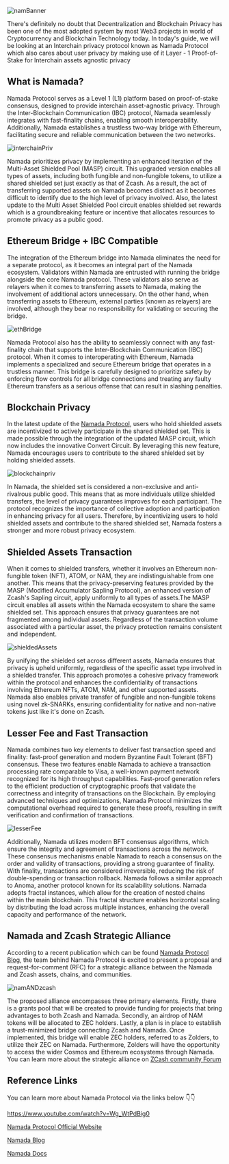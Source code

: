 
![namBanner](https://github.com/ZecHub/zechub/assets/81990132/5afbd9cf-c352-4f91-8dbc-57f27d2a0047)


There's definitely no doubt that Decentralization and Blockchain Privacy has been one of the most adopted system by most Web3 projects in world of Cryptocurrency and Blockchain Technology today. In today's guide, we will be looking at an Interchain privacy protocol known as Namada Protocol which also cares about user privacy by making use of it Layer - 1 Proof-of-Stake for Interchain assets agnostic privacy 

## What is Namada?
Namada Protocol serves as a Level 1 (L1) platform based on proof-of-stake consensus, designed to provide interchain asset-agnostic privacy. Through the Inter-Blockchain Communication (IBC) protocol, Namada seamlessly integrates with fast-finality chains, enabling smooth interoperability. Additionally, Namada establishes a trustless two-way bridge with Ethereum, facilitating secure and reliable communication between the two networks.

![interchainPriv](https://github.com/ZecHub/zechub/assets/81990132/75ee9db1-976c-4232-8746-103081a9192a)

Namada prioritizes privacy by implementing an enhanced iteration of the Multi-Asset Shielded Pool (MASP) circuit. This upgraded version enables all types of assets, including both fungible and non-fungible tokens, to utilize a shared shielded set just exactly as that of Zcash. As a result, the act of transferring supported assets on Namada becomes distinct as it becomes difficult to identify due to the high level of privacy involved. Also, the latest update to the Multi Asset Shielded Pool circuit enables shielded set rewards which is a groundbreaking feature or incentive that allocates resources to promote privacy as a public good.


## Ethereum Bridge + IBC Compatible 
The integration of the Ethereum bridge into Namada eliminates the need for a separate protocol, as it becomes an integral part of the Namada ecosystem. Validators within Namada are entrusted with running the bridge alongside the core Namada protocol. These validators also serve as relayers when it comes to transferring assets to Namada, making the involvement of additional actors unnecessary. On the other hand, when transferring assets to Ethereum, external parties (known as relayers) are involved, although they bear no responsibility for validating or securing the bridge.

![ethBridge](https://github.com/ZecHub/zechub/assets/81990132/f85cc11b-13bc-4550-bb92-0fa91b17359d)


Namada Protocol also has the ability to seamlessly connect with any fast-finality chain that supports the Inter-Blockchain Communication (IBC) protocol. When it comes to interoperating with Ethereum, Namada implements a specialized and secure Ethereum bridge that operates in a trustless manner. This bridge is carefully designed to prioritize safety by enforcing flow controls for all bridge connections and treating any faulty Ethereum transfers as a serious offense that can result in slashing penalties.

## Blockchain Privacy 
In the latest update of the [Namada Protocol](https://blog.namada.net/what-is-namada/), users who hold shielded assets are incentivized to actively participate in the shared shielded set. This is made possible through the integration of the updated MASP circuit, which now includes the innovative Convert Circuit. By leveraging this new feature, Namada encourages users to contribute to the shared shielded set by holding shielded assets.

![blockchainpriv](https://github.com/ZecHub/zechub/assets/81990132/951ac7cb-6cc6-4589-b10a-dd8f612b0512)


In Namada, the shielded set is considered a non-exclusive and anti-rivalrous public good. This means that as more individuals utilize shielded transfers, the level of privacy guarantees improves for each participant. The protocol recognizes the importance of collective adoption and participation in enhancing privacy for all users. Therefore, by incentivizing users to hold shielded assets and contribute to the shared shielded set, Namada fosters a stronger and more robust privacy ecosystem.


## Shielded Assets Transaction
When it comes to shielded transfers, whether it involves an Ethereum non-fungible token (NFT), ATOM, or NAM, they are indistinguishable from one another. This means that the privacy-preserving features provided by the MASP (Modified Accumulator Sapling Protocol), an enhanced version of Zcash's Sapling circuit, apply uniformly to all types of assets.The MASP circuit enables all assets within the Namada ecosystem to share the same shielded set. This approach ensures that privacy guarantees are not fragmented among individual assets. Regardless of the transaction volume associated with a particular asset, the privacy protection remains consistent and independent.

![shieldedAssets](https://github.com/ZecHub/zechub/assets/81990132/0dc64bd2-ecf1-4822-a040-61e0eff8d0e7)


By unifying the shielded set across different assets, Namada ensures that privacy is upheld uniformly, regardless of the specific asset type involved in a shielded transfer. This approach promotes a cohesive privacy framework within the protocol and enhances the confidentiality of transactions involving Ethereum NFTs, ATOM, NAM, and other supported assets. Namada also enables private transfer of fungible and non-fungible tokens using novel zk-SNARKs, ensuring confidentiality for native and non-native tokens just like it's done on Zcash.


## Lesser Fee and Fast Transaction 
Namada combines two key elements to deliver fast transaction speed and finality: fast-proof generation and modern Byzantine Fault Tolerant (BFT) consensus. These two features enable Namada to achieve a transaction processing rate comparable to Visa, a well-known payment network recognized for its high throughput capabilities. 
Fast-proof generation refers to the efficient production of cryptographic proofs that validate the correctness and integrity of transactions on the Blockchain. By employing advanced techniques and optimizations, Namada Protocol minimizes the computational overhead required to generate these proofs, resulting in swift verification and confirmation of transactions.

![lesserFee](https://github.com/ZecHub/zechub/assets/81990132/5a9d9076-f12d-4965-a570-0b0c9b8a1f47)

Additionally, Namada utilizes modern BFT consensus algorithms, which ensure the integrity and agreement of transactions across the network. These consensus mechanisms enable Namada to reach a consensus on the order and validity of transactions, providing a strong guarantee of finality. With finality, transactions are considered irreversible, reducing the risk of double-spending or transaction rollback. Namada follows a similar approach to Anoma, another protocol known for its scalability solutions. Namada adopts fractal instances, which allow for the creation of nested chains within the main blockchain. This fractal structure enables horizontal scaling by distributing the load across multiple instances, enhancing the overall capacity and performance of the network.


## Namada and Zcash Strategic Alliance

According to a recent publication which can be found [Namada Protocol Blog](https://blog.namada.net/rfc-proposal-for-a-strategic-alliance-between-namada-and-zcash/), the team behind Namada Protocol is excited to present a proposal and request-for-comment (RFC) for a strategic alliance between the Namada and Zcash assets, chains, and communities.

![namANDzcash](https://github.com/ZecHub/zechub/assets/81990132/b365bfd1-0c97-4fe1-8a17-eeeeb16599d9)


The proposed alliance encompasses three primary elements. Firstly, there is a grants pool that will be created to provide funding for projects that bring advantages to both Zcash and Namada. Secondly, an airdrop of NAM tokens will be allocated to ZEC holders. Lastly, a plan is in place to establish a trust-minimized bridge connecting Zcash and Namada. Once implemented, this bridge will enable ZEC holders, referred to as Zolders, to utilize their ZEC on Namada. Furthermore, Zolders will have the opportunity to access the wider Cosmos and Ethereum ecosystems through Namada. You can learn more about the strategic alliance on [ZCash community Forum](https://forum.zcashcommunity.com/t/rfc-proposal-for-a-strategic-alliance-between-namada-and-zcash/44372) 


## Reference Links 
You can learn more about Namada Protocol via the links below 👇👇

https://www.youtube.com/watch?v=Wg_WtPdBig0

[Namada Protocol Official Website](https://namada.net/) 

[Namada Blog](https://blog.namada.net/) 

[Namada Docs](https://docs.namada.net/) 




